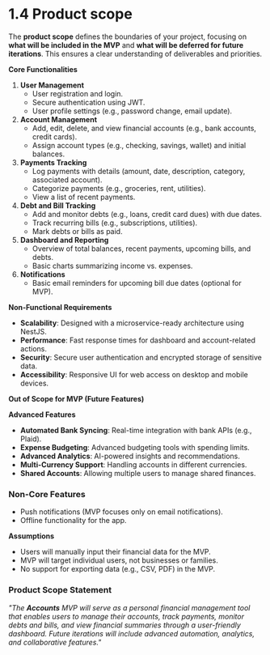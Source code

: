 # 1.4 Product scope

The **product scope** defines the boundaries of your project, focusing on **what will be included in the MVP** and **what will be deferred for future iterations**. This ensures a clear understanding of deliverables and priorities.

**Core Functionalities**

1. **User Management**
    - User registration and login.
    - Secure authentication using JWT.
    - User profile settings (e.g., password change, email update).
2. **Account Management**
    - Add, edit, delete, and view financial accounts (e.g., bank accounts, credit cards).
    - Assign account types (e.g., checking, savings, wallet) and initial balances.
3. **Payments Tracking**
    - Log payments with details (amount, date, description, category, associated account).
    - Categorize payments (e.g., groceries, rent, utilities).
    - View a list of recent payments.
4. **Debt and Bill Tracking**
    - Add and monitor debts (e.g., loans, credit card dues) with due dates.
    - Track recurring bills (e.g., subscriptions, utilities).
    - Mark debts or bills as paid.
5. **Dashboard and Reporting**
    - Overview of total balances, recent payments, upcoming bills, and debts.
    - Basic charts summarizing income vs. expenses.
6. **Notifications**
    - Basic email reminders for upcoming bill due dates (optional for MVP).

**Non-Functional Requirements**

- **Scalability**: Designed with a microservice-ready architecture using NestJS.
- **Performance**: Fast response times for dashboard and account-related actions.
- **Security**: Secure user authentication and encrypted storage of sensitive data.
- **Accessibility**: Responsive UI for web access on desktop and mobile devices.

**Out of Scope for MVP (Future Features)**

**Advanced Features**

- **Automated Bank Syncing**: Real-time integration with bank APIs (e.g., Plaid).
- **Expense Budgeting**: Advanced budgeting tools with spending limits.
- **Advanced Analytics**: AI-powered insights and recommendations.
- **Multi-Currency Support**: Handling accounts in different currencies.
- **Shared Accounts**: Allowing multiple users to manage shared finances.

### **Non-Core Features**

- Push notifications (MVP focuses only on email notifications).
- Offline functionality for the app.

**Assumptions**

- Users will manually input their financial data for the MVP.
- MVP will target individual users, not businesses or families.
- No support for exporting data (e.g., CSV, PDF) in the MVP.

### **Product Scope Statement**

*"The **Accounts** MVP will serve as a personal financial management tool that enables users to manage their accounts, track payments, monitor debts and bills, and view financial summaries through a user-friendly dashboard. Future iterations will include advanced automation, analytics, and collaborative features."*
